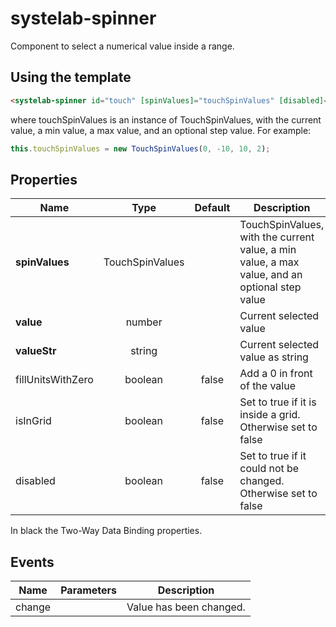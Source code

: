 # systelab-spinner

Component to select a numerical value inside a range.

## Using the template

```html
<systelab-spinner id="touch" [spinValues]="touchSpinValues" [disabled]="true"></systelab-spinner>
```
where touchSpinValues is an instance of TouchSpinValues, with the current value, a min value, a max value, and an optional step value. For example:

```javascript
this.touchSpinValues = new TouchSpinValues(0, -10, 10, 2);
```

## Properties

| Name | Type | Default | Description |
| ---- |:----:|:-------:| ----------- |
| **spinValues** | TouchSpinValues | | TouchSpinValues, with the current value, a min value, a max value, and an optional step value |
| **value** | number | | Current selected value |
| **valueStr** | string | | Current selected value as string |
| fillUnitsWithZero | boolean | false | Add a 0 in front of the value |
| isInGrid | boolean | false | Set to true if it is inside a grid. Otherwise set to false |
| disabled | boolean | false | Set to true if it could not be changed. Otherwise set to false |

In black the Two-Way Data Binding properties.

## Events

| Name | Parameters | Description |
| ---- |:----------:| ------------|
| change || Value has been changed.|
